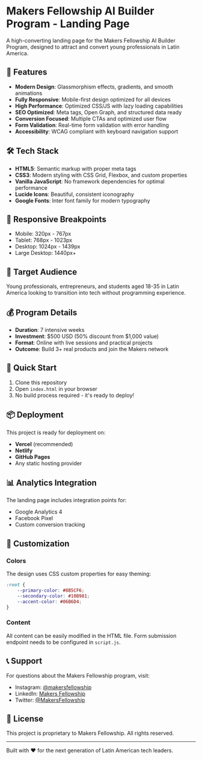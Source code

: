 # Makers Fellowship AI Builder Program - Landing Page

A high-converting landing page for the Makers Fellowship AI Builder Program, designed to attract and convert young professionals in Latin America.

## 🚀 Features

- **Modern Design**: Glassmorphism effects, gradients, and smooth animations
- **Fully Responsive**: Mobile-first design optimized for all devices
- **High Performance**: Optimized CSS/JS with lazy loading capabilities
- **SEO Optimized**: Meta tags, Open Graph, and structured data ready
- **Conversion Focused**: Multiple CTAs and optimized user flow
- **Form Validation**: Real-time form validation with error handling
- **Accessibility**: WCAG compliant with keyboard navigation support

## 🛠 Tech Stack

- **HTML5**: Semantic markup with proper meta tags
- **CSS3**: Modern styling with CSS Grid, Flexbox, and custom properties
- **Vanilla JavaScript**: No framework dependencies for optimal performance
- **Lucide Icons**: Beautiful, consistent iconography
- **Google Fonts**: Inter font family for modern typography

## 📱 Responsive Breakpoints

- Mobile: 320px - 767px
- Tablet: 768px - 1023px
- Desktop: 1024px - 1439px
- Large Desktop: 1440px+

## 🎯 Target Audience

Young professionals, entrepreneurs, and students aged 18-35 in Latin America looking to transition into tech without programming experience.

## 💰 Program Details

- **Duration**: 7 intensive weeks
- **Investment**: $500 USD (50% discount from $1,000 value)
- **Format**: Online with live sessions and practical projects
- **Outcome**: Build 3+ real products and join the Makers network

## 🚀 Quick Start

1. Clone this repository
2. Open `index.html` in your browser
3. No build process required - it's ready to deploy!

## 📦 Deployment

This project is ready for deployment on:
- **Vercel** (recommended)
- **Netlify**
- **GitHub Pages**
- Any static hosting provider

## 📊 Analytics Integration

The landing page includes integration points for:
- Google Analytics 4
- Facebook Pixel
- Custom conversion tracking

## 🔧 Customization

### Colors
The design uses CSS custom properties for easy theming:
```css
:root {
    --primary-color: #8B5CF6;
    --secondary-color: #10B981;
    --accent-color: #06B6D4;
}
```

### Content
All content can be easily modified in the HTML file. Form submission endpoint needs to be configured in `script.js`.

## 📞 Support

For questions about the Makers Fellowship program, visit:
- Instagram: [@makersfellowship](https://instagram.com/makersfellowship)
- LinkedIn: [Makers Fellowship](https://linkedin.com/company/makers-fellowship)
- Twitter: [@MakersFellowship](https://twitter.com/MakersFellowship)

## 📄 License

This project is proprietary to Makers Fellowship. All rights reserved.

---

Built with ❤️ for the next generation of Latin American tech leaders.